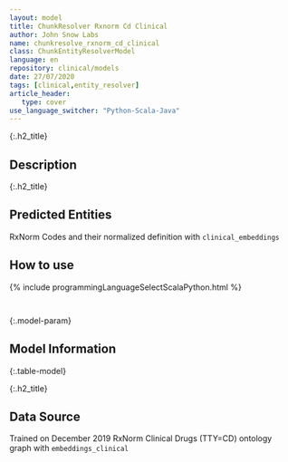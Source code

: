 ```yaml
---
layout: model
title: ChunkResolver Rxnorm Cd Clinical
author: John Snow Labs
name: chunkresolve_rxnorm_cd_clinical
class: ChunkEntityResolverModel
language: en
repository: clinical/models
date: 27/07/2020
tags: [clinical,entity_resolver]
article_header:
   type: cover
use_language_switcher: "Python-Scala-Java"
---
```


{:.h2_title}
## Description 


 {:.h2_title}
## Predicted Entities
RxNorm Codes and their normalized definition with `clinical_embeddings` 



## How to use 
<div class="tabs-box" markdown="1">

{% include programmingLanguageSelectScalaPython.html %}

```python

```

```scala

```
</div>



{:.model-param}
## Model Information
{:.table-model}





{:.h2_title}
## Data Source
Trained on December 2019 RxNorm Clinical Drugs (TTY=CD) ontology graph with `embeddings_clinical`

